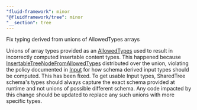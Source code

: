 ```yaml
---
"fluid-framework": minor
"@fluidframework/tree": minor
"__section": tree
---
```

Fix typing derived from unions of AllowedTypes arrays

Unions of array types provided as an [AllowedTypes](https://fluidframework.com/docs/api/fluid-framework/allowedtypes-typealias) used to result in incorrectly computed insertable content types.
This happened because [InsertableTreeNodeFromAllowedTypes](https://fluidframework.com/docs/api/fluid-framework/insertabletreenodefromallowedtypes-typealias) distributed over the union, violating the policy documented in [Input](https://fluidframework.com/docs/api/fluid-framework/input-typealias) for how schema derived input types should be computed.
This has been fixed.
To get usable Input types, SharedTree schema's types should always capture the exact schema provided at runtime and not unions of possible different schema.
Any code impacted by this change should be updated to replace any such unions with more specific types.
